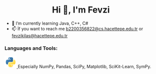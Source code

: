 <h1 align="center">Hi 👋, I'm Fevzi</h1>

- 🌱 I’m currently learning Java, C++, C#
- 📫 İf you want to reach me b2200356822@cs.hacettepe.edu.tr or fevzikilas@hacettepe.edu.tr

<h3 align="left">Languages and Tools:</h3>
<p align="left"> <a href="https://www.python.org" target="_blank"> <img src="https://raw.githubusercontent.com/devicons/devicon/master/icons/python/python-original.svg" alt="python" width="40" height="40"/> </a> Especially NumPy, Pandas, SciPy, Matplotlib, SciKit-Learn, SymPy.   </p>
<!---
b2200356822/b2200356822 is a ✨ special ✨ repository because its `README.md` (this file) appears on your GitHub profile.
You can click the Preview link to take a look at your changes.
--->

